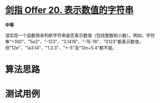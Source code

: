 # [剑指 Offer 20. 表示数值的字符串][cnTitle]

**中等**

请实现一个函数用来判断字符串是否表示数值（包括整数和小数）。例如，字符串"+100"、"5e2"、"-123"、"3.1416"、"-1E-16"、"0123"都表示数值，但"12e"、"1a3.14"、"1.2.3"、"+-5"及"12e+5.4"都不是。






# 算法思路

# 测试用例
```
```

[cnTitle]: https://leetcode-cn.com/problems/biao-shi-shu-zhi-de-zi-fu-chuan-lcof/
